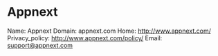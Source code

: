 
# Appnext

Name: Appnext
Domain: appnext.com
Home: http://www.appnext.com/
Privacy_policy: http://www.appnext.com/policy/
Email: support@appnext.com
